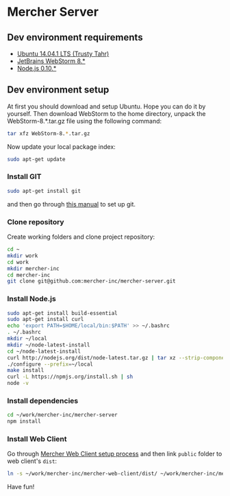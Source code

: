 Mercher Server
==============

## Dev environment requirements
* [Ubuntu 14.04.1 LTS (Trusty Tahr)](http://releases.ubuntu.com/14.04.1/)
* [JetBrains WebStorm 8.*](http://www.jetbrains.com/webstorm/download/)
* [Node.js 0.10.*](http://nodejs.org/download/)

## Dev environment setup
At first you should download and setup Ubuntu. Hope you can do it by yourself.
Then download WebStorm to the home directory, unpack the WebStorm-8.*.tar.gz file using the following command:
```bash
tar xfz WebStorm-8.*.tar.gz
```
Now update your local package index:
```bash
sudo apt-get update
```

### Install GIT
```bash
sudo apt-get install git
```
and then go through [this manual](https://help.github.com/articles/set-up-git) to set up git.

### Clone repository
Create working folders and clone project repository:
```bash
cd ~
mkdir work
cd work
mkdir mercher-inc
cd mercher-inc
git clone git@github.com:mercher-inc/mercher-server.git
```

### Install Node.js
```bash
sudo apt-get install build-essential
sudo apt-get install curl
echo 'export PATH=$HOME/local/bin:$PATH' >> ~/.bashrc
. ~/.bashrc
mkdir ~/local
mkdir ~/node-latest-install
cd ~/node-latest-install
curl http://nodejs.org/dist/node-latest.tar.gz | tar xz --strip-components=1
./configure --prefix=~/local
make install
curl -L https://npmjs.org/install.sh | sh
node -v
```

### Install dependencies
```bash
cd ~/work/mercher-inc/mercher-server
npm install
```

### Install Web Client
Go through [Mercher Web Client setup process](https://github.com/mercher-inc/mercher-web-client#dev-environment-setup) and then link `public` folder to web client's `dist`:
```bash
ln -s ~/work/mercher-inc/mercher-web-client/dist/ ~/work/mercher-inc/mercher-server/public
```

Have fun!
